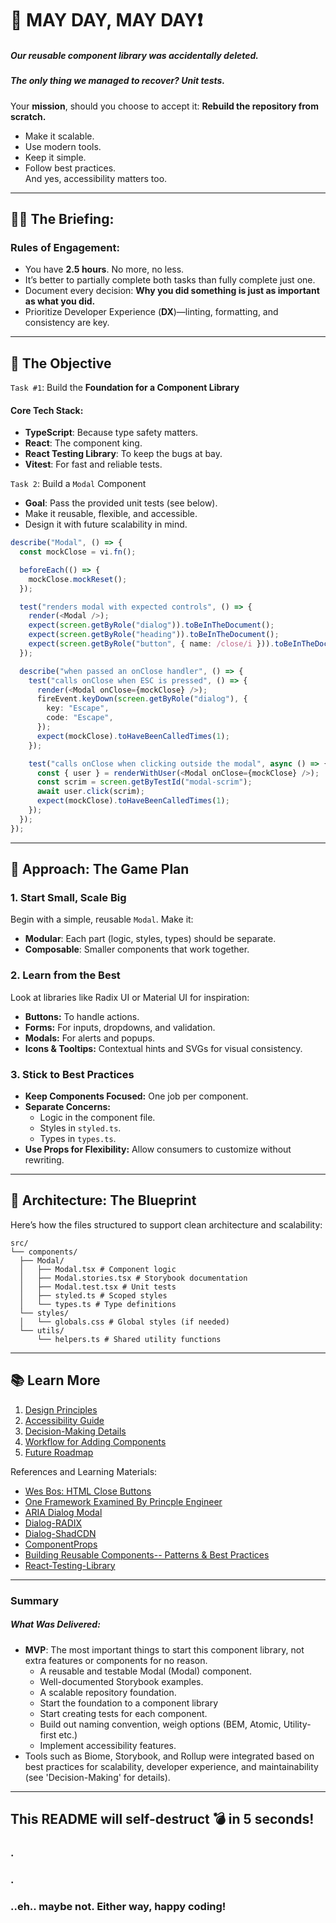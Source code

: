 # 🚨 MAY DAY, MAY DAY❗️

##### Our reusable component library was *accidentally deleted.*  
##### The only thing we managed to recover? **Unit tests.**

Your **mission**, should you choose to accept it: **Rebuild the repository from scratch.**  
- Make it scalable.  
- Use modern tools.  
- Keep it simple.  
- Follow best practices.  
And yes, accessibility matters too.

---

## 🕵️‍♂️ The Briefing:  

### Rules of Engagement:  
- You have **2.5 hours**. No more, no less.  
- It’s better to partially complete both tasks than fully complete just one.  
- Document every decision: **Why you did something is just as important as what you did.**  
- Prioritize Developer Experience (**DX**)—linting, formatting, and consistency are key.

---

## 🎯 The Objective

`Task #1`: Build the **Foundation for a Component Library**

#### Core Tech Stack:
- **TypeScript**: Because type safety matters.  
- **React**: The component king.  
- **React Testing Library**: To keep the bugs at bay.  
- **Vitest**: For fast and reliable tests.  

`Task 2`: Build a `Modal` Component  
- **Goal**: Pass the provided unit tests (see below).  
- Make it reusable, flexible, and accessible.  
- Design it with future scalability in mind.  

```typescript
describe("Modal", () => {
  const mockClose = vi.fn();

  beforeEach(() => {
    mockClose.mockReset();
  });

  test("renders modal with expected controls", () => {
    render(<Modal />);
    expect(screen.getByRole("dialog")).toBeInTheDocument();
    expect(screen.getByRole("heading")).toBeInTheDocument();
    expect(screen.getByRole("button", { name: /close/i })).toBeInTheDocument();
  });

  describe("when passed an onClose handler", () => {
    test("calls onClose when ESC is pressed", () => {
      render(<Modal onClose={mockClose} />);
      fireEvent.keyDown(screen.getByRole("dialog"), {
        key: "Escape",
        code: "Escape",
      });
      expect(mockClose).toHaveBeenCalledTimes(1);
    });

    test("calls onClose when clicking outside the modal", async () => {
      const { user } = renderWithUser(<Modal onClose={mockClose} />);
      const scrim = screen.getByTestId("modal-scrim");
      await user.click(scrim);
      expect(mockClose).toHaveBeenCalledTimes(1);
    });
  });
});
```

---

## 🔧 Approach: The Game Plan  

### 1. Start Small, Scale Big  
Begin with a simple, reusable `Modal`. Make it:
- **Modular**: Each part (logic, styles, types) should be separate.  
- **Composable**: Smaller components that work together.  

### 2. Learn from the Best  
Look at libraries like Radix UI or Material UI for inspiration:  
- **Buttons:** To handle actions.  
- **Forms:** For inputs, dropdowns, and validation.  
- **Modals:** For alerts and popups.  
- **Icons & Tooltips:** Contextual hints and SVGs for visual consistency.  

### 3. Stick to Best Practices  
- **Keep Components Focused:** One job per component.  
- **Separate Concerns:**  
  - Logic in the component file.  
  - Styles in `styled.ts`.  
  - Types in `types.ts`.  
- **Use Props for Flexibility:** Allow consumers to customize without rewriting.

---

## 📂 Architecture: The Blueprint

Here’s how the files structured to support clean architecture and scalability:

```plaintext
src/
└── components/
  ├── Modal/
  │   ├── Modal.tsx # Component logic
  │   ├── Modal.stories.tsx # Storybook documentation
  │   ├── Modal.test.tsx # Unit tests 
  │   ├── styled.ts # Scoped styles 
  │   └── types.ts # Type definitions 
  └── styles/ 
  │   └── globals.css # Global styles (if needed) 
  └── utils/ 
      └── helpers.ts # Shared utility functions
```

---

## 📚 Learn More
1. [Design Principles](./docs/design-principles.md)
2. [Accessibility Guide](./docs/accessibility.md)
3. [Decision-Making Details](./docs/decision-making.md)
4. [Workflow for Adding Components](./docs/workflow.md)
5. [Future Roadmap](./docs/roadmap.md)

References and Learning Materials:
- [Wes Bos: HTML Close Buttons](https://wesbos.com/times-html-entity-close-button)
- [One Framework Examined By Princple Engineer](https://youtu.be/NtwffmEFTJw?si=LBd9Y8fcLpV2vOfm)
- [ARIA Dialog Modal](https://www.w3.org/WAI/ARIA/apg/#dialog_modal)
- [Dialog-RADIX](https://www.radix-ui.com/primitives/docs/components/dialog#api-reference)
- [Dialog-ShadCDN](https://ui.shadcn.com/docs/components/dialog)
- [ComponentProps](https://react.dev/reference/react/ComponentProps)
- [Building Reusable Components-- Patterns & Best Practices](https://medium.com/cstech/building-reusable-ui-components-with-react-best-practices-and-patterns-24b6fe921347)
- [React-Testing-Library](https://testing-library.com/docs/react-testing-library/intro/)

---

### Summary
#####  What Was Delivered:

- **MVP**: The most important things to start this component library, not extra features or components for no reason.
  - A reusable and testable Modal (Modal) component.
  - Well-documented Storybook examples.
  - A scalable repository foundation.
  - Start the foundation to a component library
  - Start creating tests for each component.
  - Build out naming convention, weigh options (BEM, Atomic, Utility-first etc.)
  - Implement accessibility features.
- Tools such as Biome, Storybook, and Rollup were integrated based on best practices for scalability, developer experience, and maintainability (see 'Decision-Making' for details).

---

## This README will self-destruct 💣 in 5 seconds!
### . 
### . 
### ..eh.. maybe not. Either way, happy coding!
